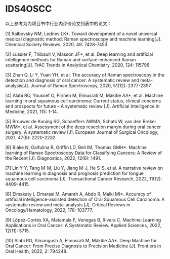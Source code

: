 # IDS4OSCC
以上参考为为项目书中行业内评价论文列表中的论文：

[1] Ralbovsky NM, Lednev LK*. Toward development of a novel universal medical diagnostic method: Raman spectroscopy and machine learning[J]. Chemical Society Reviews, 2020, 49: 7428-7453

[2] Lussier F, Thibault V, Masson JF*, et al. Deep learning and artificial intelligence methods for Raman and surface-enhanced Raman scattering[J]. TrAC Trends in Analytical Chemistry, 2020, 124: 115796

[3] Zhan Q, Li Y, Yuan YH, et al. The accuracy of Raman spectroscopy in the detection and diagnosis of oral cancer: A systematic review and meta-analysis[J]. Journal of Raman Spectroscopy, 2020, 51(12): 2377-2397

[4] Alabi RO, Youssef O, Pirinen M, Elmusrati M, Mäkitie AA*, et al. Machine learning in oral squamous cell carcinoma: Current status, clinical concerns and prospects for future – A systematic review [J]. Artificial Intelligence in Medicine, 2021, 115: 1-14.

[5] Brouwer de Koning SG, Schaeffers AWMA, Schats W, van den Brekel MWM*, et al. Assessment of the deep resection margin during oral cancer surgery: A systematic review [J]. European Journal of Surgical Oncology, 2021, 47(9): 2220-2232.

[6] Blake N, Gaifulina R, Griffin LD, Bell IM, Thomas GMH*. Machine learning of Raman Spectroscopy Data for Classifying Cancers: A Review of the Recent [J]. Diagnostics, 2022, 12(6): 1491.

[7] Lin Y-Y, Tang M-M, Liu Y, Jiang M-J, He S-S, et al. A narrative review on machine learning in diagnosis and prognosis prediction for tongue squamous cell carcinoma [J]. Transactional Cancer Research, 2022, 11(12): 4409-4415.

[8] Elmakaty I, Elmarasi M, Amarah A, Abdo R, Malki MI*. Accuracy of artificial intelligence-assisted detection of Oral Squamous Cell Carcinoma: A systematic review and meta-analysis [J]. Critical Reviews in Oncology/Hematology, 2022, 178: 103777.

[9] López-Cortés XA, Matamala F, Venegas B, Rivera C. Machine-Learning Applications in Oral Cancer: A Systematic Review. Applied Sciences, 2022, 12(11): 5715.

[10] Alabi RO, Almangush A, Elmusrati M, Mäkitie AA*. Deep Machine for Oral Cancer: From Precise Diagnosis to Precision Medicine [J]. Frontiers in Oral Health, 2022, 2: 794248.
